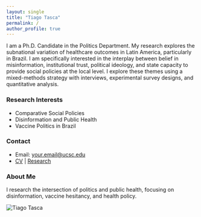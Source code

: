 ```yaml
---
layout: single
title: "Tiago Tasca"
permalink: /
author_profile: true
---
```


I am a Ph.D. Candidate in the Politics Department. My research explores the subnational variation of healthcare outcomes in Latin America, particularly in Brazil. I am specifically interested in the interplay between belief in misinformation, institutional trust, political ideology, and state capacity to provide social policies at the local level. I explore these themes using a mixed-methods strategy with interviews, experimental survey designs, and quantitative analysis. 

### Research Interests
- Comparative Social Policies
- Disinformation and Public Health
- Vaccine Politics in Brazil

### Contact
- Email: [your.email@ucsc.edu](mailto:your.email@ucsc.edu)
- [CV](assets/Tiago_Tasca_CV.pdf) | [Research](research/)

### About Me
I research the intersection of politics and public health, focusing on disinformation, vaccine hesitancy, and health policy.

![Tiago Tasca](assets/images/tiago.jpg)
